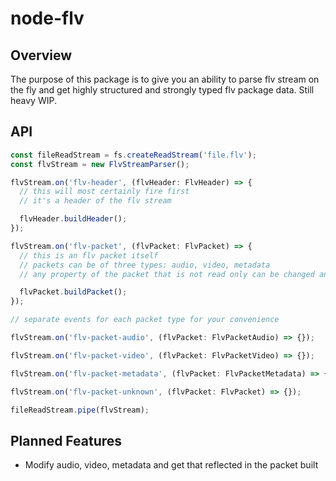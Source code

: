 # node-flv

## Overview

The purpose of this package is to give you an ability to parse flv stream on the fly and get highly structured and strongly typed flv package data.
Still heavy WIP.

## API

```ts
const fileReadStream = fs.createReadStream('file.flv');
const flvStream = new FlvStreamParser();

flvStream.on('flv-header', (flvHeader: FlvHeader) => {
  // this will most certainly fire first
  // it's a header of the flv stream

  flvHeader.buildHeader();
});

flvStream.on('flv-packet', (flvPacket: FlvPacket) => {
  // this is an flv packet itself
  // packets can be of three types: audio, video, metadata
  // any property of the packet that is not read only can be changed and the will be reflected in the result of the build packet function

  flvPacket.buildPacket();
});

// separate events for each packet type for your convenience

flvStream.on('flv-packet-audio', (flvPacket: FlvPacketAudio) => {});

flvStream.on('flv-packet-video', (flvPacket: FlvPacketVideo) => {});

flvStream.on('flv-packet-metadata', (flvPacket: FlvPacketMetadata) => {});

flvStream.on('flv-packet-unknown', (flvPacket: FlvPacket) => {});

fileReadStream.pipe(flvStream);
```

## Planned Features

- Modify audio, video, metadata and get that reflected in the packet built
